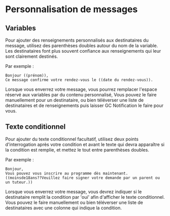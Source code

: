 # Personnalisation de messages

## Variables

Pour ajouter des renseignements personnalisés aux destinataires du message, utilisez des parenthèses doubles autour du nom de la variable. Les destinataires font plus souvent confiance aux renseignements qui leur sont clairement destinés.
 
Par exemple :
```
Bonjour ((prénom)),
Ce message confirme votre rendez-vous le ((date du rendez-vous)).
```

Lorsque vous enverrez votre message, vous pourrez remplacer l'espace réservé aux variables par du contenu personnalisé, Vous pouvez le faire manuellement pour un destinataire, ou bien téléverser une liste de destinataires et de renseignements puis laisser GC Notification le faire pour vous.

## Texte conditionnel

Pour ajouter du texte conditionnel facultatif, utilisez deux points d'interrogation après votre condition et avant le texte qui devra apparaître si la condition est remplie, et mettez le tout entre parenthèses doubles.

Par exemple :
```
Bonjour, 
Vous pouvez vous inscrire au programme dès maintenant. 
((moinsde18ans??Veuillez faire signer votre demande par un parent ou un tuteur.))
```

Lorsque vous enverrez votre message, vous devrez indiquer si le destinataire remplit la condition par 'oui' afin d'afficher le texte conditionnel. Vous pouvez le faire manuellement ou bien téléverser une liste de destinataires avec une colonne qui indique la condition.
